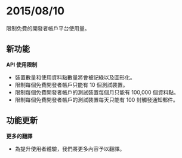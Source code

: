 # 2015/08/10

限制免費的開發者帳戶平台使用量。


## 新功能


**API 使用限制**
* 裝置數量和使用資料點數量將會被記綠以及圖形化。
* 限制每個免費開發者帳戶只能有 10 個測試裝置。
* 限制每個免費開發者帳戶的測試裝置每個月只能有 100,000 個資料點。
* 限制每個免費開發者帳戶的測試裝置每天只能有 100 封觸發通知郵件。


## 功能更新

**更多的翻譯**
* 為提升使用者體驗，我們將更多內容予以翻譯。
